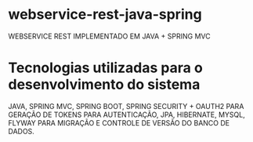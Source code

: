 # webservice-rest-java-spring
WEBSERVICE REST IMPLEMENTADO EM JAVA + SPRING MVC

# Tecnologias utilizadas para o desenvolvimento do sistema
JAVA, SPRING MVC, SPRING BOOT, SPRING SECURITY + OAUTH2 PARA GERAÇÃO DE TOKENS PARA AUTENTICAÇÃO, JPA, HIBERNATE, MYSQL, FLYWAY PARA MIGRAÇÃO E CONTROLE DE VERSÃO DO BANCO DE DADOS.

